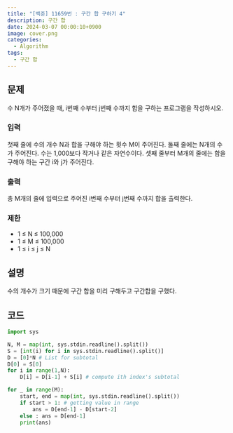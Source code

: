 ```yaml
---
title: "[백준] 11659번 : 구간 합 구하기 4"
description: 구간 합
date: 2024-03-07 00:00:10+0900
image: cover.png
categories:
  - Algorithm
tags:
  - 구간 합
---
```


## 문제

수 N개가 주어졌을 때, i번째 수부터 j번째 수까지 합을 구하는 프로그램을 작성하시오.

### 입력

첫째 줄에 수의 개수 N과 합을 구해야 하는 횟수 M이 주어진다. 둘째 줄에는 N개의 수가 주어진다. 수는 1,000보다 작거나 같은 자연수이다. 셋째 줄부터 M개의 줄에는 합을 구해야 하는 구간 i와 j가 주어진다.

### 출력

총 M개의 줄에 입력으로 주어진 i번째 수부터 j번째 수까지 합을 출력한다.

### 제한

- 1 ≤ N ≤ 100,000
- 1 ≤ M ≤ 100,000
- 1 ≤ i ≤ j ≤ N

## 설명

수의 개수가 크기 때문에 구간 합을 미리 구해두고 구간합을 구했다.

## 코드

```python
import sys

N, M = map(int, sys.stdin.readline().split())
S = [int(i) for i in sys.stdin.readline().split()]
D = [0]*N # List for subtotal
D[0] = S[0]
for i in range(1,N):
    D[i] = D[i-1] + S[i] # compute ith index's subtotal

for _ in range(M):
    start, end = map(int, sys.stdin.readline().split())
    if start > 1: # getting value in range
        ans = D[end-1] - D[start-2]
    else : ans = D[end-1]
    print(ans)
```
